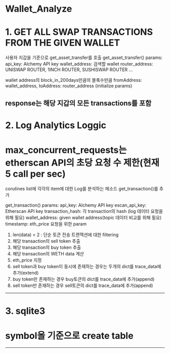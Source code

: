 # Wallet_Analyze

# 1. GET ALL SWAP TRANSACTIONS FROM THE GIVEN WALLET

사용자 지갑을 기준으로 get_asset_transfer를 호출
get_asset_transfer()
params:
api_key: Alchemy API key
wallet_address: 검색할 wallet
router_address: UNISWAP ROUTER, 1INCH ROUTER, SUSHISWAP ROUTER ...


wallet address의 block_in_200days만큼의 블록수만큼 fromAddress: wallet_address, toAddress: router_address (initialize params)

response는 해당 지갑의 모든 transactions를 포함
------------------------------------------------------------------------------------------------------------------------------------------------
# 2. Log Analytics Loggic
# max_concurrent_requests는 etherscan API의 초당 요청 수 제한(현재 5 call per sec)

corutines list에 각각의 item에 대한 Log를 분석하는 메소드 get_transaction()를 추가

get_transaction()
params:
api_key: Alchemy API key
escan_api_key: Etherscan API key
transaction_hash: 각 transaction의 hash (log 데이터 요청을 위해 필요)
wallet_address: given wallet address(topic 데이터 비교를 위해 필요)
timestamp: eth_price 요청을 위한 param

1) len(data) < 2 : 단순 토큰 전송 트랜잭션에 대한 filtering
2) 해당 transaction의 sell token 추출
3) 해당 transaction의 buy token 추출
4) 해당 transaction의 WETH data 계산
5) eth_price 지정
6) sell token과 buy token이 동시에 존재하는 경우는 두개의 dict를 trace_data에 추가(extend)
7) buy token만 존재하는 경우 buy토큰의 dict를 trace_data에 추가(append)
8) sell token만 존재하는 경우 sell토큰의 dict를 trace_data에 추가(append)
--------------------------------------------------------------------------------------------------------------------------------------------------
# 3. sqlite3 
# symbol을 기준으로 create table


------------------------------------------------------------------------------------------------------------------------------------------------

